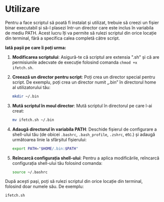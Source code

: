 # Utilizare

Pentru a face scriptul să poată fi instalat și utilizat, trebuie să creezi un fișier binar executabil și să-l plasezi într-un director care este inclus în variabila de mediu PATH. Acest lucru îți va permite să rulezi scriptul din orice locație din terminal, fără a specifica calea completă către script.

**Iată pașii pe care îi poți urma:**

1. **Modificarea scriptului**: Asigură-te că scriptul are extensia ".sh" și că are permisiunile adecvate de execuție folosind comanda `chmod +x ifetch.sh`.

2. **Creează un director pentru script**: Poți crea un director special pentru script. De exemplu, poți crea un director numit „.bin” în directorul home al utilizatorului tău:
   ```bash
   mkdir ~/.bin
   ```

3. **Mută scriptul în moul director**: Mută scriptul în directorul pe care l-ai creat:
   ```bash
   mv ifetch.sh ~/.bin
   ```

4. **Adaugă directorul în variabila PATH**: Deschide fișierul de configurare a shell-ului tău (de obicei `.bashrc`, `.bash_profile`, `.zshrc`, etc.) și adaugă următoarea linie la sfârșitul fișierului:
   ```bash
   export PATH="$HOME/.bin:$PATH"
   ```

5. **Reîncarcă configurația shell-ului**: Pentru a aplica modificările, reîncarcă configurația shell-ului tău folosind comanda:
   ```bash
   source ~/.bashrc
   ```

După acești pași, poți să rulezi scriptul din orice locație din terminal, folosind doar numele său. De exemplu:
```bash
ifetch.sh
```